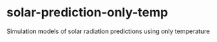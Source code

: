 # solar-prediction-only-temp
Simulation models of solar radiation predictions using only temperature
